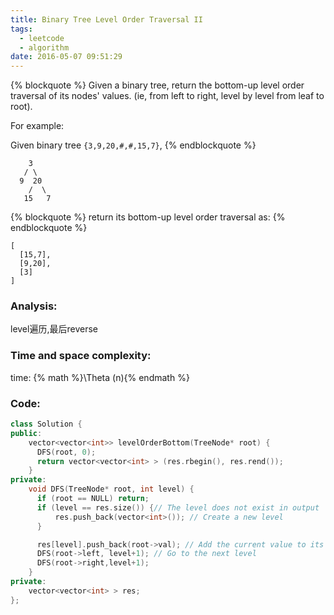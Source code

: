 ```yaml
---
title: Binary Tree Level Order Traversal II
tags:
  - leetcode
  - algorithm
date: 2016-05-07 09:51:29
---
```

{% blockquote %}
Given a binary tree, return the bottom-up level order traversal of its nodes' values. (ie, from left to right, level by level from leaf to root).

For example:

Given binary tree `{3,9,20,#,#,15,7}`,
{% endblockquote %}
```
    3
   / \
  9  20
    /  \
   15   7
```
{% blockquote %}
return its bottom-up level order traversal as:
{% endblockquote %}
```
[
  [15,7],
  [9,20],
  [3]
]
```
<!-- more -->
### Analysis:
level遍历,最后reverse
### Time and space complexity:
time: {% math %}\Theta (n){% endmath %}
### Code:
```cpp
class Solution {
public:
    vector<vector<int>> levelOrderBottom(TreeNode* root) {
      DFS(root, 0);
      return vector<vector<int> > (res.rbegin(), res.rend());
    }
private:
    void DFS(TreeNode* root, int level) {
      if (root == NULL) return;
      if (level == res.size()) {// The level does not exist in output
          res.push_back(vector<int>()); // Create a new level
      }

      res[level].push_back(root->val); // Add the current value to its level
      DFS(root->left, level+1); // Go to the next level
      DFS(root->right,level+1);
    }
private:
    vector<vector<int> > res;
};
```
